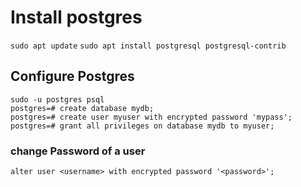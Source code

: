 # Install postgres

`sudo apt update`
`sudo apt install postgresql postgresql-contrib`

## Configure Postgres
```
sudo -u postgres psql
postgres=# create database mydb;
postgres=# create user myuser with encrypted password 'mypass';
postgres=# grant all privileges on database mydb to myuser;
```

### change Password of a user
```
alter user <username> with encrypted password '<password>';
```
